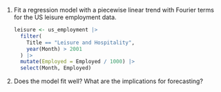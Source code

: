 1.  Fit a regression model with a piecewise linear trend with Fourier terms for the US leisure employment data.
    
    ```r
    leisure <- us_employment |>
      filter(
        Title == "Leisure and Hospitality",
        year(Month) > 2001
      ) |>
      mutate(Employed = Employed / 1000) |>
      select(Month, Employed)
    ```

2. Does the model fit well? What are the implications for forecasting?
